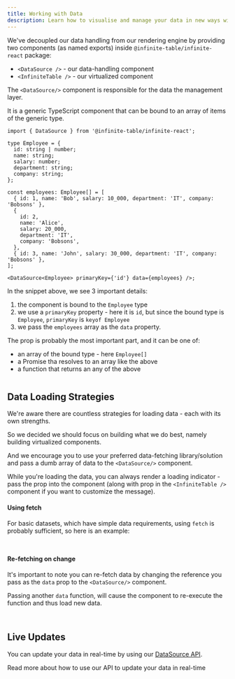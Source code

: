 ```yaml
---
title: Working with Data
description: Learn how to visualise and manage your data in new ways with Infinite Table
---
```


We've decoupled our data handling from our rendering engine by providing two components (as named exports) inside `@infinite-table/infinite-react` package:

- `<DataSource />` - our data-handling component
- `<InfiniteTable />` - our virtualized component

The `<DataSource/>` component is responsible for the data the management layer. 

It is a generic TypeScript component that can be bound to an array of items of the generic type.

```tsx 
import { DataSource } from '@infinite-table/infinite-react';

type Employee = {
  id: string | number;
  name: string;
  salary: number;
  department: string;
  company: string;
};

const employees: Employee[] = [
  { id: 1, name: 'Bob', salary: 10_000, department: 'IT', company: 'Bobsons' },
  {
    id: 2,
    name: 'Alice',
    salary: 20_000,
    department: 'IT',
    company: 'Bobsons',
  },
  { id: 3, name: 'John', salary: 30_000, department: 'IT', company: 'Bobsons' },
];

<DataSource<Employee> primaryKey={'id'} data={employees} />;
```

In the snippet above, we see 3 important details:

1. the component is bound to the `Employee` type
2. we use a `primaryKey` property - here it is `id`, but since the bound type is `Employee`, `primaryKey` is `keyof Employee`
3. we pass the `employees` array as the `data` property.

The <DataSourcePropLink name="data" /> prop is probably the most important part, and it can be one of:

- an array of the bound type - here `Employee[]`
- a Promise tha resolves to an array like the above
- a function that returns an any of the above

<Sandpack title="Data loading example with promise">

```ts file="basic-example.page.tsx"

```

</Sandpack>

## Data Loading Strategies

We're aware there are countless strategies for loading data - each with its own strengths.

So we decided we should focus on building what we do best, namely building virtualized components.

And we encourage you to use your preferred data-fetching library/solution and pass a dumb array of data to the `<DataSource/>` component. 

While you're loading the data, you can always render a loading indicator - pass the <DataSourcePropLink name="loading" /> prop into the component (along with <PropLink name="loadingText" /> prop in the `<InfiniteTable />` component if you want to customize the message).

#### Using fetch

For basic datasets, which have simple data requirements, using `fetch` is probably sufficient, so here is an example:

<Sandpack title="Using fetch for remote data">

```ts file="using-fetch-example.page.tsx"

```

```ts file="columns.ts"

```

</Sandpack>

#### Re-fetching on change

It's important to note you can re-fetch data by changing the reference you pass as the `data` prop to the `<DataSource/>` component. 

<Note>

Passing another `data` function, will cause the component to re-execute the function and thus load new data.

</Note>

<Sandpack title="Re-fetching data">

```ts file="refetch-example.page.tsx"

```

```ts file="columns.ts"

```

</Sandpack>

## Live Updates


You can update your data in real-time by using our [DataSource API](/docs/reference/datasource-api).

<HeroCards>
<YouWillLearnCard title="DataSource API" path="/docs/learn/working-with-data/updating-data-in-realtime">
Read more about how to use our API to update your data in real-time
</YouWillLearnCard>

</HeroCards>
